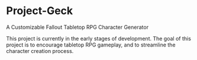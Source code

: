 # Project-Geck
A Customizable Fallout Tabletop RPG Character Generator

This project is currently in the early stages of development. The goal of this project is to encourage tabletop RPG gameplay, and to streamline the character creation process.

